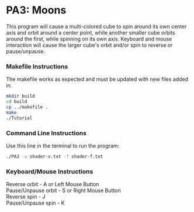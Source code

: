 # PA3: Moons
This program will cause a multi-colored cube to spin around its own center axis and orbit around a center point, while another smaller cube orbits around the first, while spinning on its own axis.
Keyboard and mouse interaction will cause the larger cube's orbit and/or spin to reverse or pause/unpause.

### Makefile Instructions 
The makefile works as expected and must be updated with new files added in.

```bash
mkdir build
cd build
cp ../makefile .
make
./Tutorial
```

### Command Line Instructions
Use this line in the terminal to run the program:
```bash
./PA3 -v shader-v.txt -f shader-f.txt
```

### Keyboard/Mouse Instructions
Reverse orbit - A or Left Mouse Button<br/>
Pause/Unpause orbit - S or Right Mouse Button<br/>
Reverse spin - J<br/>
Pause/Unpause spin - K

